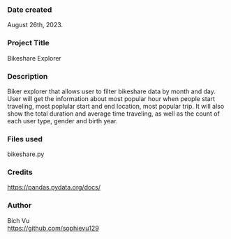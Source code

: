 
### Date created
August 26th, 2023.
### Project Title
Bikeshare Explorer
### Description
Biker explorer that allows user to filter bikeshare data by month and day. User will get the information about most popular hour when people start traveling, most poplular start and end location, most popular trip. It will also show the total duration and average time traveling, as well as the count of each user type, gender and birth year.
### Files used
bikeshare.py 
### Credits
https://pandas.pydata.org/docs/
### Author
Bich Vu<br />
https://github.com/sophievu129
